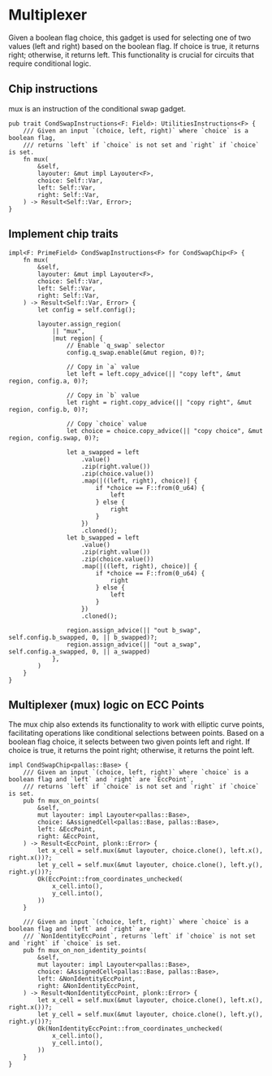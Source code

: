 # Multiplexer

Given a boolean flag $\textsf{choice}$, this gadget is used for selecting one of two values ($\textsf{left}$ and $\textsf{right}$) based on the boolean flag.
If $\textsf{choice}$ is true, it returns $\textsf{right}$; otherwise, it returns $\textsf{left}$. This functionality is crucial for circuits that require conditional logic.


## Chip instructions

mux is an instruction of the conditional swap gadget.

```rust,ignore,no_run
pub trait CondSwapInstructions<F: Field>: UtilitiesInstructions<F> {
    /// Given an input `(choice, left, right)` where `choice` is a boolean flag,
    /// returns `left` if `choice` is not set and `right` if `choice` is set.
    fn mux(
        &self,
        layouter: &mut impl Layouter<F>,
        choice: Self::Var,
        left: Self::Var,
        right: Self::Var,
    ) -> Result<Self::Var, Error>;
}
```

## Implement chip traits

```rust,ignore,no_run
impl<F: PrimeField> CondSwapInstructions<F> for CondSwapChip<F> {
    fn mux(
        &self,
        layouter: &mut impl Layouter<F>,
        choice: Self::Var,
        left: Self::Var,
        right: Self::Var,
    ) -> Result<Self::Var, Error> {
        let config = self.config();

        layouter.assign_region(
            || "mux",
            |mut region| {
                // Enable `q_swap` selector
                config.q_swap.enable(&mut region, 0)?;

                // Copy in `a` value
                let left = left.copy_advice(|| "copy left", &mut region, config.a, 0)?;

                // Copy in `b` value
                let right = right.copy_advice(|| "copy right", &mut region, config.b, 0)?;

                // Copy `choice` value
                let choice = choice.copy_advice(|| "copy choice", &mut region, config.swap, 0)?;

                let a_swapped = left
                    .value()
                    .zip(right.value())
                    .zip(choice.value())
                    .map(|((left, right), choice)| {
                        if *choice == F::from(0_u64) {
                            left
                        } else {
                            right
                        }
                    })
                    .cloned();
                let b_swapped = left
                    .value()
                    .zip(right.value())
                    .zip(choice.value())
                    .map(|((left, right), choice)| {
                        if *choice == F::from(0_u64) {
                            right
                        } else {
                            left
                        }
                    })
                    .cloned();

                region.assign_advice(|| "out b_swap", self.config.b_swapped, 0, || b_swapped)?;
                region.assign_advice(|| "out a_swap", self.config.a_swapped, 0, || a_swapped)
            },
        )
    }
}
```

## Multiplexer (mux) logic on ECC Points

The mux chip also extends its functionality to work with elliptic curve points, facilitating operations like conditional selections between points. 
Based on a boolean flag $\textsf{choice}$, it selects between two given points $\textsf{left}$ and $\textsf{right}$. 
If $\textsf{choice}$ is true, it returns the point $\textsf{right}$; otherwise, it returns the point $\textsf{left}$. 

```rust,ignore,no_run
impl CondSwapChip<pallas::Base> {
    /// Given an input `(choice, left, right)` where `choice` is a boolean flag and `left` and `right` are `EccPoint`,
    /// returns `left` if `choice` is not set and `right` if `choice` is set.
    pub fn mux_on_points(
        &self,
        mut layouter: impl Layouter<pallas::Base>,
        choice: &AssignedCell<pallas::Base, pallas::Base>,
        left: &EccPoint,
        right: &EccPoint,
    ) -> Result<EccPoint, plonk::Error> {
        let x_cell = self.mux(&mut layouter, choice.clone(), left.x(), right.x())?;
        let y_cell = self.mux(&mut layouter, choice.clone(), left.y(), right.y())?;
        Ok(EccPoint::from_coordinates_unchecked(
            x_cell.into(),
            y_cell.into(),
        ))
    }

    /// Given an input `(choice, left, right)` where `choice` is a boolean flag and `left` and `right` are
    /// `NonIdentityEccPoint`, returns `left` if `choice` is not set and `right` if `choice` is set.
    pub fn mux_on_non_identity_points(
        &self,
        mut layouter: impl Layouter<pallas::Base>,
        choice: &AssignedCell<pallas::Base, pallas::Base>,
        left: &NonIdentityEccPoint,
        right: &NonIdentityEccPoint,
    ) -> Result<NonIdentityEccPoint, plonk::Error> {
        let x_cell = self.mux(&mut layouter, choice.clone(), left.x(), right.x())?;
        let y_cell = self.mux(&mut layouter, choice.clone(), left.y(), right.y())?;
        Ok(NonIdentityEccPoint::from_coordinates_unchecked(
            x_cell.into(),
            y_cell.into(),
        ))
    }
}
```



